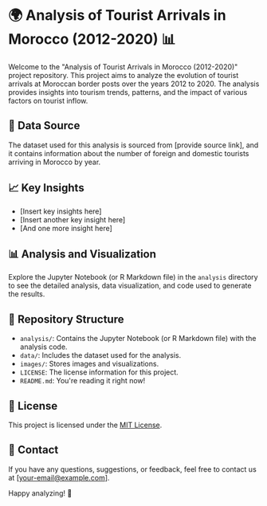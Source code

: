 # 🌍 Analysis of Tourist Arrivals in Morocco (2012-2020) 📊

Welcome to the "Analysis of Tourist Arrivals in Morocco (2012-2020)" project repository. This project aims to analyze the evolution of tourist arrivals at Moroccan border posts over the years 2012 to 2020. The analysis provides insights into tourism trends, patterns, and the impact of various factors on tourist inflow.

## 📁 Data Source

The dataset used for this analysis is sourced from [provide source link], and it contains information about the number of foreign and domestic tourists arriving in Morocco by year.

## 📈 Key Insights

- [Insert key insights here]
- [Insert another key insight here]
- [And one more insight here]

## 📊 Analysis and Visualization

Explore the Jupyter Notebook (or R Markdown file) in the `analysis` directory to see the detailed analysis, data visualization, and code used to generate the results.

## 📁 Repository Structure

- `analysis/`: Contains the Jupyter Notebook (or R Markdown file) with the analysis code.
- `data/`: Includes the dataset used for the analysis.
- `images/`: Stores images and visualizations.
- `LICENSE`: The license information for this project.
- `README.md`: You're reading it right now!

## 📄 License

This project is licensed under the [MIT License](LICENSE).

## 📧 Contact

If you have any questions, suggestions, or feedback, feel free to contact us at [your-email@example.com].

Happy analyzing! 🚀
